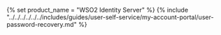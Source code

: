 {% set product_name = "WSO2 Identity Server" %}
{% include "../../../../../../includes/guides/user-self-service/my-account-portal/user-password-recovery.md" %}